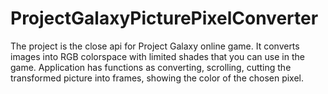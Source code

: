# ProjectGalaxyPicturePixelConverter
The project is the close api for Project Galaxy online game. It converts images into RGB colorspace with limited shades that you can use in the game. Application has functions as converting, scrolling, cutting the transformed picture into frames, showing the color of the chosen pixel.
